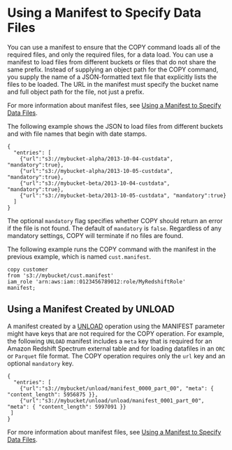 # Using a Manifest to Specify Data Files<a name="loading-data-files-using-manifest"></a>

You can use a manifest to ensure that the COPY command loads all of the required files, and only the required files, for a data load\. You can use a manifest to load files from different buckets or files that do not share the same prefix\. Instead of supplying an object path for the COPY command, you supply the name of a JSON\-formatted text file that explicitly lists the files to be loaded\. The URL in the manifest must specify the bucket name and full object path for the file, not just a prefix\.

For more information about manifest files, see [Using a Manifest to Specify Data Files](r_COPY_command_examples.md#copy-command-examples-manifest)\.

The following example shows the JSON to load files from different buckets and with file names that begin with date stamps\.

```
{
  "entries": [
    {"url":"s3://mybucket-alpha/2013-10-04-custdata", "mandatory":true},
    {"url":"s3://mybucket-alpha/2013-10-05-custdata", "mandatory":true},
    {"url":"s3://mybucket-beta/2013-10-04-custdata", "mandatory":true},
    {"url":"s3://mybucket-beta/2013-10-05-custdata", "mandatory":true}
  ]
}
```

The optional `mandatory` flag specifies whether COPY should return an error if the file is not found\. The default of `mandatory` is `false`\. Regardless of any mandatory settings, COPY will terminate if no files are found\. 

The following example runs the COPY command with the manifest in the previous example, which is named `cust.manifest`\. 

```
copy customer
from 's3://mybucket/cust.manifest' 
iam_role 'arn:aws:iam::0123456789012:role/MyRedshiftRole'
manifest;
```

## Using a Manifest Created by UNLOAD<a name="loading-data-files-using-unload-manifest"></a>

A manifest created by a [UNLOAD](r_UNLOAD.md) operation using the MANIFEST parameter might have keys that are not required for the COPY operation\. For example, the following `UNLOAD` manifest includes a `meta` key that is required for an Amazon Redshift Spectrum external table and for loading datafiles in an `ORC` or `Parquet` file format\. The COPY operation requires only the `url` key and an optional `mandatory` key\.

```
{
  "entries": [
    {"url":"s3://mybucket/unload/manifest_0000_part_00", "meta": { "content_length": 5956875 }},
    {"url":"s3://mybucket/unload/unload/manifest_0001_part_00", "meta": { "content_length": 5997091 }}
 ]
}
```

For more information about manifest files, see [Using a Manifest to Specify Data Files](r_COPY_command_examples.md#copy-command-examples-manifest)\.